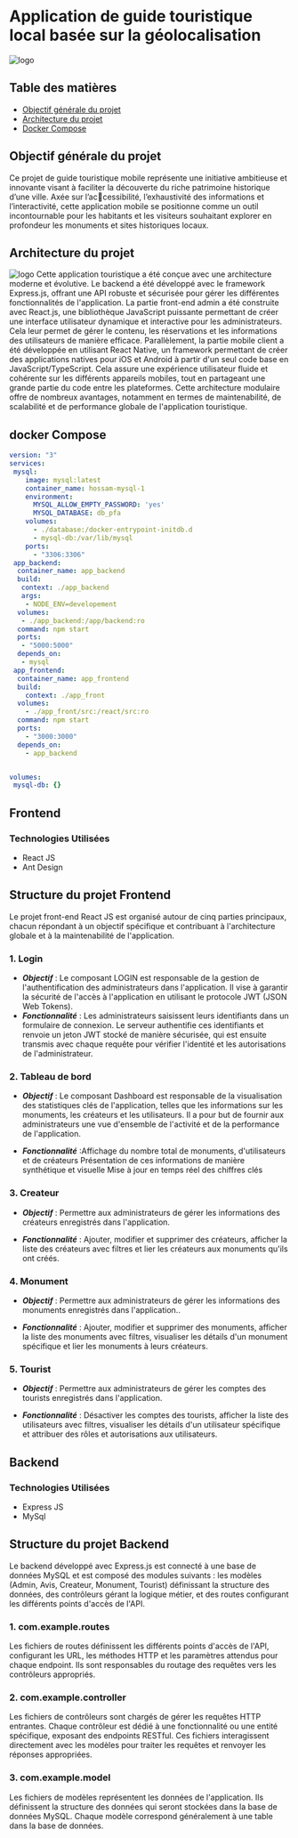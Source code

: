 # Application de guide touristique local basée sur la géolocalisation
![logo](img/logo.png)
## Table des matières

- [Objectif générale du projet](#Objectif-générale-du-projet)
- [Architecture du projet](#Architecture-du-projet)
- [Docker Compose](#Docker-compose)
## Objectif générale du projet
Ce projet de guide touristique mobile représente une initiative ambitieuse et innovante
visant à faciliter la découverte du riche patrimoine historique d’une ville. Axée sur l’accessibilité, l’exhaustivité des informations et l’interactivité, cette application mobile se
positionne comme un outil incontournable pour les habitants et les visiteurs souhaitant
explorer en profondeur les monuments et sites historiques locaux.
## Architecture du projet
![logo](img/architecture.jpg)
Cette application touristique a été conçue avec une architecture moderne et évolutive. Le backend a été développé avec le framework Express.js, offrant une API robuste et sécurisée pour gérer les différentes fonctionnalités de l'application. La partie front-end admin a été construite avec React.js, une bibliothèque JavaScript puissante permettant de créer une interface utilisateur dynamique et interactive pour les administrateurs. Cela leur permet de gérer le contenu, les réservations et les informations des utilisateurs de manière efficace. Parallèlement, la partie mobile client a été développée en utilisant React Native, un framework permettant de créer des applications natives pour iOS et Android à partir d'un seul code base en JavaScript/TypeScript. Cela assure une expérience utilisateur fluide et cohérente sur les différents appareils mobiles, tout en partageant une grande partie du code entre les plateformes. Cette architecture modulaire offre de nombreux avantages, notamment en termes de maintenabilité, de scalabilité et de performance globale de l'application touristique.
## docker Compose
```yaml
version: "3"
services:
 mysql:
    image: mysql:latest
    container_name: hossam-mysql-1
    environment:
      MYSQL_ALLOW_EMPTY_PASSWORD: 'yes'
      MYSQL_DATABASE: db_pfa
    volumes:
      - ./database:/docker-entrypoint-initdb.d
      - mysql-db:/var/lib/mysql
    ports:
      - "3306:3306"
 app_backend:
  container_name: app_backend
  build:
   context: ./app_backend
   args:
    - NODE_ENV=developement
  volumes:
   - ./app_backend:/app/backend:ro
  command: npm start
  ports:
   - "5000:5000"
  depends_on:
   - mysql
 app_frontend:
  container_name: app_frontend
  build:
    context: ./app_front
  volumes:
    - ./app_front/src:/react/src:ro
  command: npm start
  ports:
    - "3000:3000"
  depends_on:
    - app_backend


volumes:
 mysql-db: {}
```
## Frontend

### Technologies Utilisées
- React JS
- Ant Design
## Structure du projet Frontend
Le projet front-end React JS est organisé autour de cinq parties principaux, chacun répondant à un objectif spécifique et contribuant à l'architecture globale et à la maintenabilité de l'application.

### 1. Login
- ***Objectif*** : Le composant LOGIN est responsable de la gestion de l'authentification des administrateurs dans l'application. Il vise à garantir la sécurité de l'accès à l'application en utilisant le protocole JWT (JSON Web Tokens).
- ***Fonctionnalité*** : Les administrateurs saisissent leurs identifiants dans un formulaire de connexion. Le serveur authentifie ces identifiants et renvoie un jeton JWT stocké de manière sécurisée, qui est ensuite transmis avec chaque requête pour vérifier l'identité et les autorisations de l'administrateur.

### 2. Tableau de bord
- ***Objectif*** : Le composant Dashboard est responsable de la visualisation des statistiques clés de l'application, telles que les informations sur les monuments, les créateurs et les utilisateurs. Il a pour but de fournir aux administrateurs une vue d'ensemble de l'activité et de la performance de l'application.
  
- ***Fonctionnalité*** :Affichage du nombre total de monuments, d'utilisateurs et de créateurs Présentation de ces informations de manière synthétique et visuelle Mise à jour en temps réel des chiffres clés

### 3. Createur
- ***Objectif*** : Permettre aux administrateurs de gérer les informations des créateurs  enregistrés dans l'application.

- ***Fonctionnalité*** : Ajouter, modifier et supprimer des créateurs, afficher la liste des créateurs avec filtres et lier les créateurs aux monuments qu'ils ont créés.

### 4. Monument
- ***Objectif*** : Permettre aux administrateurs de gérer les informations des monuments enregistrés dans l'application..

- ***Fonctionnalité*** : Ajouter, modifier et supprimer des monuments, afficher la liste des monuments avec filtres, visualiser les détails d'un monument spécifique et lier les monuments à leurs créateurs.

### 5. Tourist
- ***Objectif*** : Permettre aux administrateurs de gérer  les comptes des tourists enregistrés dans l'application.

- ***Fonctionnalité*** : Désactiver les comptes des tourists, afficher la liste des utilisateurs avec filtres, visualiser les détails d'un utilisateur spécifique et attribuer des rôles et autorisations aux utilisateurs.

## Backend
### Technologies Utilisées
- Express JS
- MySql
  
## Structure du projet Backend
Le backend développé avec Express.js est connecté à une base de données MySQL et est composé des modules suivants : les modèles (Admin, Avis, Createur, Monument, Tourist) définissant la structure des données, des contrôleurs  gérant la logique métier, et des routes configurant les différents points d'accès de l'API.

### 1. com.example.routes
Les fichiers de routes définissent les différents points d'accès de l'API, configurant les URL, les méthodes HTTP et les paramètres attendus pour chaque endpoint. Ils sont responsables du routage des requêtes vers les contrôleurs appropriés.
### 2. com.example.controller
Les fichiers de contrôleurs sont chargés de gérer les requêtes HTTP entrantes. Chaque contrôleur est dédié à une fonctionnalité ou une entité spécifique, exposant des endpoints RESTful. Ces fichiers interagissent directement avec les modèles pour traiter les requêtes et renvoyer les réponses appropriées.
### 3. com.example.model
Les fichiers de modèles représentent les données de l'application. Ils définissent la structure des données qui seront stockées dans la base de données MySQL. Chaque modèle correspond généralement à une table dans la base de données.




